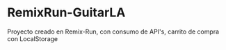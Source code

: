 # RemixRun-GuitarLA
Proyecto creado en Remix-Run, con consumo de API's, carrito de compra con LocalStorage